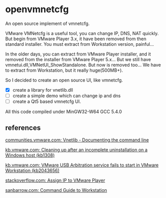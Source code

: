 # openvmnetcfg
An open source implement of vmnetcfg.

VMware VMNetcfg is a useful tool, you can change IP, DNS, NAT quickly. But begin from VMware Player 3.x, it have been removed from then standard installer. You must extract from Workstation version, painful...

In the older days, you can extract from VMware Player installer, and it removed from the installer from VMware Player 5.x... But we still have vmnetui.dll,VMNetUI_ShowStandalone. But now is removed too... We have to extract from Workstation, but it really huge(500MB+).

So I decided to create an open source UI, like vmnetcfg.

- [X] create a library for vnetlib.dll
- [ ] create a simple demo which can change ip and dns
- [ ] create a Qt5 based vmnetcfg UI.

All this code compiled under MinGW32-W64 GCC 5.4.0


## references

[communities.vmware.com: Vnetlib - Documenting the command line](https://communities.vmware.com/docs/DOC-9571)

[kb.vmware.com: Cleaning up after an incomplete uninstallation on a Windows host (kb1308)](https://kb.vmware.com/selfservice/microsites/search.do?language=en_US&cmd=displayKC&externalId=1308)

[kb.vmware.com: VMware USB Arbitration service fails to start in VMware Workstation (kb2043656)](https://kb.vmware.com/selfservice/microsites/search.do?language=en_US&cmd=displayKC&externalId=2043656)

[stackoverflow.com: Assign IP to VMware Player](http://stackoverflow.com/questions/13153399/assign-ip-to-vmware-player)

[sanbarrow.com: Command Guide to Workstation](http://sanbarrow.com/network/cmdguide2workstation.html)

